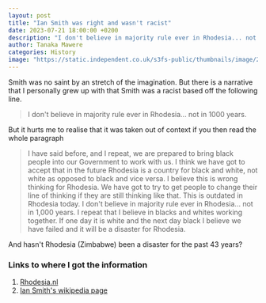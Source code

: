 ```yaml
---
layout: post
title: "Ian Smith was right and wasn't racist"
date: 2023-07-21 18:00:00 +0200
description: "I don't believe in majority rule ever in Rhodesia... not in 1000 years. Was this all to it for Smith?"
author: Tanaka Mawere
categories: History
image: "https://static.independent.co.uk/s3fs-public/thumbnails/image/2019/01/30/17/ian-smith-rhodesia-5.jpg?quality=75&width=990&crop=3%3A2%2Csmart&auto=webp"
---
```


Smith was no saint by an stretch of the imagination. But there is a narrative that I personally grew up with that Smith was a racist based off the following line.

> I don't believe in majority rule ever in Rhodesia... not in 1000 years.

But it hurts me to realise that it was taken out of context if you then read the whole paragraph

> I have said before, and I repeat, we are prepared to bring black people into our Government to work with us. I think we have got to accept that in the future Rhodesia is a country for black and white, not white as opposed to black and vice versa. I believe this is wrong thinking for Rhodesia. We have got to try to get people to change their line of thinking if they are still thinking like that. This is outdated in Rhodesia today. I don't believe in majority rule ever in Rhodesia... not in 1,000 years. I repeat that I believe in blacks and whites working together. If one day it is white and the next day black I believe we have failed and it will be a disaster for Rhodesia.

And hasn't Rhodesia (Zimbabwe) been a disaster for the past 43 years?

### Links to where I got the information

1. [Rhodesia.nl](http://www.rhodesia.nl/Smith.html)
2. [Ian Smith's wikipedia page](https://en.wikipedia.org/wiki/Ian_Smith)

